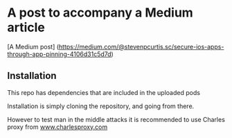 # A post to accompany a Medium article

[A Medium post] (https://medium.com/@stevenpcurtis.sc/secure-ios-apps-through-app-pinning-4106d31c5d7d)

## Installation
This repo has dependencies that are included in the uploaded pods

Installation is simply cloning the repository, and going from there. 

However to test man in the middle attacks it is recommended to use Charles proxy from www.charlesproxy.com
